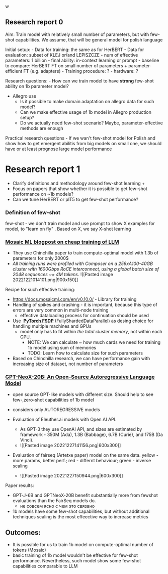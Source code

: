w


## Research report 0


Aim: 
	Train model with relatively small number of parameters, but with few-shot capabilities. We assume, that will be general model for polish language

Initial setup:
	- Data for training: the same as for HerBERT 
	- Data for evaluation: subset of KLEJ or/and LEPISZCZE
	- num of effective parameters: 1 billion
	- final  ability: in-context learning or prompt 
	- baseline to compare: HerBERT FT on small number of parameters + parameter-efficient FT (e.g.  adapters)
	- Training procedure: ?
	- hardware: ?

Research questions:
	- How can we train model to have **strong**  few-shot ability on 1b parameter model?

- Allegro use
	- Is it possible to make domain adaptation on allegro data for such model?
	- Can we make effective usage of 1b model in Allegro production setup?
	- Do we actually need few-shot scenario? Maybe, parameter-effective methods are enough
	
Practical research questions
	- If we wan't few-shot model for Polish and show how to get emergent abilitis from big models on small one, 
	we should have or at least prognose large model performance 



# Research report 1

- Clarify definitions and methodology around few-shot learning +
- Focus on papers that show whether it is possible to get few-shot performance on ~1b models?
- Can we tune HerBERT or plT5 to get few-shot performance?


### Definition of few-shot

few-shot - we don't train model and use prompt to show X examples for model, to "learn on fly" . Based on X, we say X-shot learning



### [Mosaic ML blogpost on cheap training of LLM ](https://www.mosaicml.com/blog/gpt-3-quality-for-500k)

- They use Chinchilla paper to train compute-optimal model with 1.3b of parameters for only 2000$ 
- _All training runs were profiled with Composer on a 256xA100-40GB cluster with 1600Gbps RoCE interconnect, using a global batch size of 2048 sequences ~= 4M tokens._
![[Pasted image 20221221014101.png|900x150]]

Recipe for such effective training:
- https://docs.mosaicml.com/en/v0.10.0/ - Library for training
- Handling of spikes and crashing - it is important, because this type of errors are very common in multi-node training
	- effective dataloading process for continuation should be used
- Use  [**PyTorch FSDP**](https://pytorch.org/docs/stable/fsdp.html) (FullyShardedDataParallel) as desing choice for handling multiple machines and GPUs
	- model only has to fit within _the total cluster memory_, not within each GPU.
		- NOTE: We can calculate ~ how much cards we need for training 1b model using sum of memories
		- TODO: Learn how to calculate size for such parameters
- Based on Chinchilla research, we can have performance gain with increasing size of dataset, not number of parameters





### [GPT-NeoX-20B: An Open-Source Autoregressive Language Model](https://arxiv.org/abs/2204.06745)
- open source GPT-like models with different size. Should help to see few-,zero-shot capabilities  of 1b model 
- considers only AUTOREGRESSIVE models
- Evaluation of Eleuther.ai models with Open AI API. 
	- As GPT-3 they use OpenAI API, and sizes are estimated by framework  - 350M (Ada), 1.3B (Babbage), 6.7B (Curie), and 175B (Da Vinci).
	- ![[Pasted image 20221227141156.png|600x300]]

- Evaluation of fairseq (Artetxe paper) model on the same data. yellow - more params, better perf.; red - differnt behaviour; green - inverse scaling 
	- ![[Pasted image 20221227150944.png|600x300]]

Paper results:
-  GPT-J-6B and GPTNeoX-20B benefit substantially more from fewshot evaluations than the FairSeq models do.
	- не совсем ясно с чем это связано 
- 1b models have some few-shot capabilities, but without additional techniques scaling is the most effeective way to increase metrics


## Outcomes:
- It is possible for us to train 1b model on compute-optimal number of tokens (Mosaic)
- basic training of 1b model wouldn't be effective for few-shot performance. Nevertheless, such model show some few-shot capabilities comparable to LLM